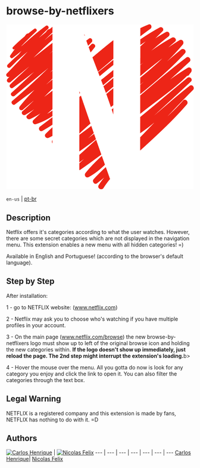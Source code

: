 # browse-by-netflixers
![Alt text](logo.png)

`en-us` | [pt-br](https://github.com/TimeoutZero/browse-by-netflixers/blob/master/README_pt-br.md)

## Description
Netflix offers it's categories according to what the user watches. However, there are some secret categories which are not displayed in the navigation menu. This extension enables a new menu with all hidden categories! =)

Available in English and Portuguese! (according to the browser's default language).

## Step by Step
After installation:

1 - go to NETFLIX website: (www.netflix.com)

2 - Netflix may ask you to choose who's watching if you have multiple profiles in your account.

3 - On the main page (www.netflix.com/browse) the new browse-by-netflixers logo must show up to left of the original browse icon and holding the new categories within.
<b>If the logo doesn't show up immediately, just reload the page. The 2nd step might interrupt the extension's loading.</b>b>

4 - Hover the mouse over the menu. All you gotta do now is look for any category you enjoy and click the link to open it. You can also filter the categories through the text box.

## Legal Warning
NETFLIX is a registered company and this extension is made by fans, NETFLIX has nothing to do with it. =D

## Authors

[![Carlos Henrique](https://avatars0.githubusercontent.com/u/2482989?v=3&s=96)](https://github.com/carloshpds) | [![Nicolas Felix](https://avatars3.githubusercontent.com/u/14082344?v=3&s=96)](https://github.com/nickFelix)
--- | --- | --- | --- | --- | --- | ---
[Carlos Henrique](https://github.com/carloshpds)| [Nicolas Felix](https://github.com/nickFelix)
